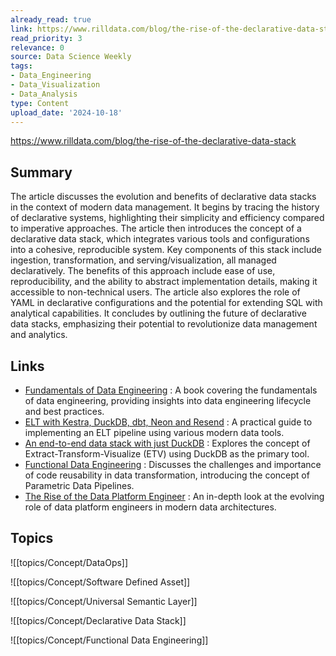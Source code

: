 ```yaml
---
already_read: true
link: https://www.rilldata.com/blog/the-rise-of-the-declarative-data-stack
read_priority: 3
relevance: 0
source: Data Science Weekly
tags:
- Data_Engineering
- Data_Visualization
- Data_Analysis
type: Content
upload_date: '2024-10-18'
---
```


https://www.rilldata.com/blog/the-rise-of-the-declarative-data-stack
## Summary

The article discusses the evolution and benefits of declarative data stacks in the context of modern data management. It begins by tracing the history of declarative systems, highlighting their simplicity and efficiency compared to imperative approaches. The article then introduces the concept of a declarative data stack, which integrates various tools and configurations into a cohesive, reproducible system. Key components of this stack include ingestion, transformation, and serving/visualization, all managed declaratively. The benefits of this approach include ease of use, reproducibility, and the ability to abstract implementation details, making it accessible to non-technical users. The article also explores the role of YAML in declarative configurations and the potential for extending SQL with analytical capabilities. It concludes by outlining the future of declarative data stacks, emphasizing their potential to revolutionize data management and analytics.
## Links

- [Fundamentals of Data Engineering](https://www.oreilly.com/library/view/fundamentals-of-data/9781098108298/) : A book covering the fundamentals of data engineering, providing insights into data engineering lifecycle and best practices.
- [ELT with Kestra, DuckDB, dbt, Neon and Resend](https://medium.pimpaudben.fr/elt-with-kestra-duckdb-dbt-neon-and-resend-5bfd62160190) : A practical guide to implementing an ELT pipeline using various modern data tools.
- [An end-to-end data stack with just DuckDB](https://www.linkedin.com/posts/archiesarrewood_an-end-to-end-data-stack-with-just-duckdb-activity-724536244854808385-ioK3/) : Explores the concept of Extract-Transform-Visualize (ETV) using DuckDB as the primary tool.
- [Functional Data Engineering](https://maximebeauchemin.medium.com/functional-data-engineering-a-modern-paradigm-for-batch-data-processing-2327ec32c42a) : Discusses the challenges and importance of code reusability in data transformation, introducing the concept of Parametric Data Pipelines.
- [The Rise of the Data Platform Engineer](https://dagster.io/blog/rise-of-the-data-platform-engineer) : An in-depth look at the evolving role of data platform engineers in modern data architectures.

## Topics

![[topics/Concept/DataOps]]

![[topics/Concept/Software Defined Asset]]

![[topics/Concept/Universal Semantic Layer]]

![[topics/Concept/Declarative Data Stack]]

![[topics/Concept/Functional Data Engineering]]